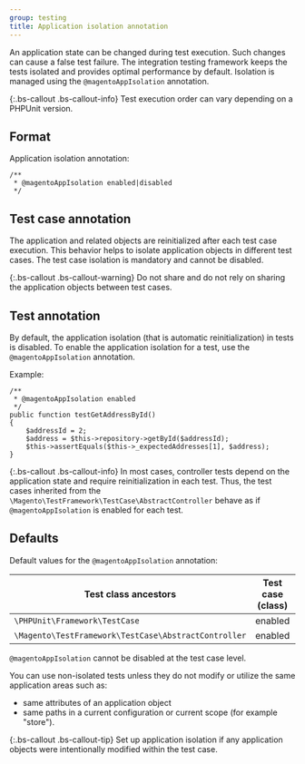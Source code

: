 ```yaml
---
group: testing
title: Application isolation annotation
---
```


An application state can be changed during test execution.
Such changes can cause a false test failure.
The integration testing framework keeps the tests isolated and provides optimal performance by default.
Isolation is managed using the `@magentoAppIsolation` annotation.

{:.bs-callout .bs-callout-info}
Test execution order can vary depending on a PHPUnit version.

## Format

Application isolation annotation:

```php?start_inline=1
/**
 * @magentoAppIsolation enabled|disabled
 */
```

## Test case annotation

The application and related objects are reinitialized after each test case execution.
This behavior helps to isolate application objects in different test cases.
The test case isolation is mandatory and cannot be disabled.

{:.bs-callout .bs-callout-warning}
Do not share and do not rely on sharing the application objects between test cases.

## Test annotation

By default, the application isolation (that is automatic reinitialization) in tests is disabled.
To enable the application isolation for a test, use the `@magentoAppIsolation` annotation.

Example:

```php?start_inline=1
/**
 * @magentoAppIsolation enabled
 */
public function testGetAddressById()
{
    $addressId = 2;
    $address = $this->repository->getById($addressId);
    $this->assertEquals($this->_expectedAddresses[1], $address);
}
```

{:.bs-callout .bs-callout-info}
In most cases, controller tests depend on the application state and require reinitialization in each test.
Thus, the test cases inherited from the `\Magento\TestFramework\TestCase\AbstractController` behave as if `@magentoAppIsolation` is enabled for each test.

## Defaults

Default values for the `@magentoAppIsolation` annotation:

Test class ancestors                                 | Test case (class) | Test (method)
-----------------------------------------------------|-------------------|--------------
`\PHPUnit\Framework\TestCase`                        | enabled           | disabled
`\Magento\TestFramework\TestCase\AbstractController` | enabled           | enabled

`@magentoAppIsolation` cannot be disabled at the test case level.

You can use non-isolated tests unless they do not modify or utilize the same application areas such as:

- same attributes of an application object
- same paths in a current configuration or current scope (for example "store").

{:.bs-callout .bs-callout-tip}
Set up application isolation if any application objects were intentionally modified within the test case.